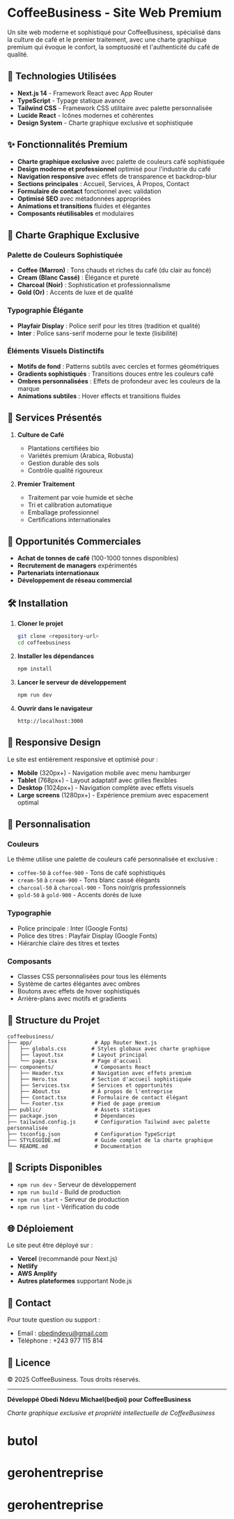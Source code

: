 # CoffeeBusiness - Site Web Premium

Un site web moderne et sophistiqué pour CoffeeBusiness, spécialisé dans la culture de café et le premier traitement, avec une charte graphique premium qui évoque le confort, la somptuosité et l'authenticité du café de qualité.

## 🚀 Technologies Utilisées

-   **Next.js 14** - Framework React avec App Router
-   **TypeScript** - Typage statique avancé
-   **Tailwind CSS** - Framework CSS utilitaire avec palette personnalisée
-   **Lucide React** - Icônes modernes et cohérentes
-   **Design System** - Charte graphique exclusive et sophistiquée

## ✨ Fonctionnalités Premium

-   **Charte graphique exclusive** avec palette de couleurs café sophistiquée
-   **Design moderne et professionnel** optimisé pour l'industrie du café
-   **Navigation responsive** avec effets de transparence et backdrop-blur
-   **Sections principales** : Accueil, Services, À Propos, Contact
-   **Formulaire de contact** fonctionnel avec validation
-   **Optimisé SEO** avec métadonnées appropriées
-   **Animations et transitions** fluides et élégantes
-   **Composants réutilisables** et modulaires

## 🎨 Charte Graphique Exclusive

### Palette de Couleurs Sophistiquée

-   **Coffee (Marron)** : Tons chauds et riches du café (du clair au foncé)
-   **Cream (Blanc Cassé)** : Élégance et pureté
-   **Charcoal (Noir)** : Sophistication et professionnalisme
-   **Gold (Or)** : Accents de luxe et de qualité

### Typographie Élégante

-   **Playfair Display** : Police serif pour les titres (tradition et qualité)
-   **Inter** : Police sans-serif moderne pour le texte (lisibilité)

### Éléments Visuels Distinctifs

-   **Motifs de fond** : Patterns subtils avec cercles et formes géométriques
-   **Gradients sophistiqués** : Transitions douces entre les couleurs café
-   **Ombres personnalisées** : Effets de profondeur avec les couleurs de la marque
-   **Animations subtiles** : Hover effects et transitions fluides

## 🎯 Services Présentés

1. **Culture de Café**

    - Plantations certifiées bio
    - Variétés premium (Arabica, Robusta)
    - Gestion durable des sols
    - Contrôle qualité rigoureux

2. **Premier Traitement**
    - Traitement par voie humide et sèche
    - Tri et calibration automatique
    - Emballage professionnel
    - Certifications internationales

## 💼 Opportunités Commerciales

-   **Achat de tonnes de café** (100-1000 tonnes disponibles)
-   **Recrutement de managers** expérimentés
-   **Partenariats internationaux**
-   **Développement de réseau commercial**

## 🛠️ Installation

1. **Cloner le projet**

    ```bash
    git clone <repository-url>
    cd coffeebusiness
    ```

2. **Installer les dépendances**

    ```bash
    npm install
    ```

3. **Lancer le serveur de développement**

    ```bash
    npm run dev
    ```

4. **Ouvrir dans le navigateur**
    ```
    http://localhost:3000
    ```

## 📱 Responsive Design

Le site est entièrement responsive et optimisé pour :

-   **Mobile** (320px+) - Navigation mobile avec menu hamburger
-   **Tablet** (768px+) - Layout adaptatif avec grilles flexibles
-   **Desktop** (1024px+) - Navigation complète avec effets visuels
-   **Large screens** (1280px+) - Expérience premium avec espacement optimal

## 🎨 Personnalisation

### Couleurs

Le thème utilise une palette de couleurs café personnalisée et exclusive :

-   `coffee-50` à `coffee-900` - Tons de café sophistiqués
-   `cream-50` à `cream-900` - Tons blanc cassé élégants
-   `charcoal-50` à `charcoal-900` - Tons noir/gris professionnels
-   `gold-50` à `gold-900` - Accents dorés de luxe

### Typographie

-   Police principale : Inter (Google Fonts)
-   Police des titres : Playfair Display (Google Fonts)
-   Hiérarchie claire des titres et textes

### Composants

-   Classes CSS personnalisées pour tous les éléments
-   Système de cartes élégantes avec ombres
-   Boutons avec effets de hover sophistiqués
-   Arrière-plans avec motifs et gradients

## 📁 Structure du Projet

```
coffeebusiness/
├── app/                    # App Router Next.js
│   ├── globals.css        # Styles globaux avec charte graphique
│   ├── layout.tsx         # Layout principal
│   └── page.tsx           # Page d'accueil
├── components/             # Composants React
│   ├── Header.tsx         # Navigation avec effets premium
│   ├── Hero.tsx           # Section d'accueil sophistiquée
│   ├── Services.tsx       # Services et opportunités
│   ├── About.tsx          # À propos de l'entreprise
│   ├── Contact.tsx        # Formulaire de contact élégant
│   └── Footer.tsx         # Pied de page premium
├── public/                 # Assets statiques
├── package.json            # Dépendances
├── tailwind.config.js      # Configuration Tailwind avec palette personnalisée
├── tsconfig.json           # Configuration TypeScript
├── STYLEGUIDE.md           # Guide complet de la charte graphique
└── README.md               # Documentation
```

## 🚀 Scripts Disponibles

-   `npm run dev` - Serveur de développement
-   `npm run build` - Build de production
-   `npm run start` - Serveur de production
-   `npm run lint` - Vérification du code

## 🌐 Déploiement

Le site peut être déployé sur :

-   **Vercel** (recommandé pour Next.js)
-   **Netlify**
-   **AWS Amplify**
-   **Autres plateformes** supportant Node.js

## 📧 Contact

Pour toute question ou support :

-   Email : obedindevu@gmail.com
-   Téléphone : +243 977 115 814

## 📄 Licence

© 2025 CoffeeBusiness. Tous droits réservés.

---

**Développé Obedi Ndevu Michael(bedjoi) pour CoffeeBusiness**

_Charte graphique exclusive et propriété intellectuelle de CoffeeBusiness_
# butol
# gerohentreprise
# gerohentreprise
